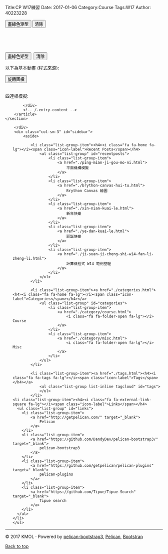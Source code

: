 Title:CP W17練習
Date: 2017-01-06
Category:Course
Tags:W17
Author: 40223228

<!-- 導入 Brython 標準程式庫 -->

<script type="text/javascript" 
    src="https://cdn.rawgit.com/brython-dev/brython/master/www/src/brython_dist.js">
</script>

<!-- 啟動 Brython -->

<script>
window.onload=function(){
brython(1);
}
</script>

<!-- 以下可以執行  Brython 程式 -->

<!-- div 標註區主要用來輸出字串 -->

<div id="div1"></div>

<!-- canvas 標註區則用來顯示繪圖內容
canvas default width 為 300 height 則為 150
-->

<canvas id="can1"></canvas>

<script type="text/python3">
from browser import document
from browser import html
canvas = document["can1"]
ctx = canvas.getContext("2d")

def greensquare(ev):
    ctx.fillStyle = "green"
    ctx.fillRect(10, 10, 100, 100)

def whitesquare(ev):
    ctx.fillStyle = "white"
    ctx.fillRect(10, 10, 100, 100)

document["but1"].bind("click", greensquare)
document["but2"].bind("click", whitesquare)
</script>

<p><button id="but1">畫綠色矩型</button>
<button id="but2">清除</button></p>
<pre class="brush: python"><div id="div1"></div>
<!-- canvas 標註區則用來顯示繪圖內容
canvas default width 為 300 height 則為 150
-->
<canvas id="can1"></canvas>
<script type="text/python3">
from browser import document
from browser import html
canvas = document["can1"]
ctx = canvas.getContext("2d")

def greensquare(ev):
    ctx.fillStyle = "green"
    ctx.fillRect(10, 10, 100, 100)

def whitesquare(ev):
    ctx.fillStyle = "white"
    ctx.fillRect(10, 10, 100, 100)

document["but1"].bind("click", greensquare)
document["but2"].bind("click", whitesquare)
</script>
<button id="but1">畫綠色矩型</button>
<button id="but2">清除</button>
</pre>

<p>以下為基本動畫 (<a href="http://jsdo.it/Salvatore/hs65">程式來源</a>):</p>
<div id="content"></div>

<script type="text/python3">
from browser import document
from browser import html
from browser import alert
from browser import timer

# 數列內容為圖檔的 URL 連結字串
listImages = [
              "https://nodebox.net/code/data/media/growing_things.jpg",
              "https://nodebox.net/code/data/media/neongolden.jpg"
              ]

# 以下3個變數, 其資料型別為 dictionary
dictImages = {}
dictRot = {}
dictAnim = {}

# anim 為動態繪圖對應變數
anim = None

def createIMG(id,src):
    i = 0
    for i in range(len(listImages)):
        dictImages[i] = html.IMG(src="%s"%listImages[i], id=i, alt="Nodebox 圖檔")
        dictImages[i].onclick = info 
        dictImages[i].onmouseover = rotateImage
        dictRot[i] = 0
        dictAnim[i] = False

def rotateImage(e):
    e.target.style.cursor = 'pointer'
    target = int(e.target.id)
    dictRot[target] += 45
    dictAnim[target] = True
    rot =  dictRot[target] 
    e.target.style.webkitTransform = "rotate(%sdeg)"%rot

def info(e):
    # 利用 alert() 顯示滑鼠點選 target 的 alt 資料
    alert(e.target.alt)

lenList = len(listImages)

for i in range(lenList):
    createIMG(i,listImages[i])

def startAnimation():
    global dictRot
    dictRot[0] += 3
    rot =  dictRot[0] 
    dictImages[0].style.webkitTransform = "rotate(%sdeg)"%rot
    dictImages[1].style.webkitTransform = "rotate(%sdeg)"%-rot

def launchAnimation(ev):
    global anim
    # 初始旋轉, anim 為 None
    if anim is None:
        anim = timer.set_interval(startAnimation, 30)
        # 初始旋轉後, 按鈕文字轉為"暫停旋轉"
        document['but3'].text = '暫停旋轉'
    elif anim == 'hold':
        # 當 anim 為 'hold' 表示曾經暫停後的旋轉, 因此持續以 set_interval() 持續旋轉, 且將 but3 文字轉為"暫停旋轉"
        anim = timer.set_interval(startAnimation, 30)
        document['but3'].text = '暫停旋轉'
    else:
        # 初始旋轉後, 使用者再按 but3, 此時 anim 非 None 也不是 'hold', 因此會執行 clear_interval() 暫停旋轉
        # 且將 anim 變數設為 'hold', 且 but3 文字轉為"繼續旋轉"
        timer.clear_interval(anim)
        anim = 'hold'
        document['but3'].text = '繼續旋轉'

for i in range(lenList):
    document["content"] <= dictImages[i]
document["but3"].bind("click", launchAnimation)
</script>

<p><button id="but3">旋轉圖檔</button><br /><br /></p>
<p>四連桿模擬:</p>
<canvas id="fourbar" width="600" height="600"></canvas>

<script type="text/python3">
from browser import document
from browser import html
from browser import timer
import math

class Coord(object):
    def __init__(self,x,y):
        self.x = x
        self.y = y

    def __sub__(self,other):
        # This allows you to substract vectors
        return Coord(self.x-other.x,self.y-other.y)

    def __repr__(self):
        # Used to get human readable coordinates when printing
        return "Coord(%f,%f)"%(self.x,self.y)

    def length(self):
        # Returns the length of the vector
        return math.sqrt(self.x**2 + self.y**2)

    def angle(self):
        # Returns the vector's angle
        return math.atan2(self.y,self.x)

def normalize(coord):
    return Coord(
        coord.x/coord.length(),
        coord.y/coord.length()
        )

def perpendicular(coord):
    # Shifts the angle by pi/2 and calculate the coordinates
    # using the original vector length
    return Coord(
        coord.length()*math.cos(coord.angle()+math.pi/2),
        coord.length()*math.sin(coord.angle()+math.pi/2)
        )

# 點類別
class Point(object):
    # 起始方法
    def __init__(self, x, y):
        self.x = x
        self.y = y

    # 繪製方法
    def drawMe(self, g, r):
        self.g = g
        self.r = r
        self.g.save()
        self.g.moveTo(self.x,self.y)
        self.g.beginPath()
        # 根據 r 半徑繪製一個圓代表點的所在位置
        self.g.arc(self.x, self.y, self.r, 0, 2*math.pi, True)
        self.g.moveTo(self.x,self.y)
        self.g.lineTo(self.x+self.r, self.y)
        self.g.moveTo(self.x, self.y)
        self.g.lineTo(self.x-self.r, self.y)
        self.g.moveTo(self.x, self.y)
        self.g.lineTo(self.x, self.y+self.r)
        self.g.moveTo(self.x, self.y)
        self.g.lineTo(self.x, self.y-self.r)
        self.g.stroke()
        self.g.restore()

    # 加入 Eq 方法
    def Eq(self, pt):
        self.x = pt.x
        self.y = pt.y

    # 加入 setPoint 方法
    def setPoint(self, px, py):
        self.x = px
        self.y = py

    # 加上 distance(pt) 方法, 計算點到 pt 的距離
    def distance(self, pt):
        self.pt = pt
        x = self.x - self.pt.x
        y = self.y - self.pt.y
        return math.sqrt(x * x + y * y)

    # 利用文字標示點的座標位置
    def tag(self, g):
        self.g = g
        self.g.beginPath()
        self.g.fillText("%d, %d"%(self.x, self.y),self.x, self.y)
        self.g.stroke()


# Line 類別物件
class Line(object):

    # 起始方法
    def __init__(self, p1, p2):
        self.p1 = p1
        self.p2 = p2
        # 直線的第一點, 設為線尾
        self.Tail = self.p1
        # 直線組成的第二點, 設為線頭
        self.Head = self.p2
        # 直線的長度屬性
        self.length = math.sqrt(math.pow(self.p2.x-self.p1.x, 2)+math.pow(self.p2.y-self.p1.y,2))

    # setPP 以指定頭尾座標點來定義直線
    def setPP(self, p1, p2):
        self.p1 = p1
        self.p2 = p2
        self.Tail = self.p1
        self.Head = self.p2
        self.length = math.sqrt(math.pow(self.p2.x-self.p1.x, 2)+math.pow(self.p2.y-self.p1.y,2))

    # setRT 方法 for Line, 應該已經確定 Tail 點, 然後以 r, t 作為設定 Head 的參考
    def setRT(self, r, t):
        self.r = r
        self.t = t
        x = self.r * math.cos(self.t)
        y = self.r * math.sin(self.t)
        self.Tail.Eq(self.p1)
        self.Head.setPoint(self.Tail.x + x,self.Tail.y + y)

    # getR 方法 for Line
    def getR(self):
        # x 分量與 y 分量
        x = self.p1.x - self.p2.x
        y = self.p1.y - self.p2.y
        return math.sqrt(x * x + y * y)

    # 根據定義 atan2(y,x), 表示 (x,y) 與 正 x 軸之間的夾角, 介於 pi 與 -pi 間
    def getT(self):
        x = self.p2.x - self.p1.x
        y = self.p2.y - self.p1.y
        if (math.fabs(x) < math.pow(10,-100)):
            if(y < 0.0):
                return (-math.pi/2)
            else:
                return (math.pi/2)
        else:
            return math.atan2(y, x)

    # setTail 方法 for Line
    def setTail(self, pt):
        self.pt = pt
        self.Tail.Eq(pt)
        self.Head.setPoint(self.pt.x + self.x, self.pt.y + self.y)

    # getHead 方法 for Line
    def getHead(self):
        return self.Head

    def getTail(self):
        return self.Tail

    def drawMe(self, g):
        self.g = g
        self.g.beginPath()
        self.g.moveTo(self.p1.x,self.p1.y)
        self.g.lineTo(self.p2.x,self.p2.y)
        self.g.stroke()

    def test(self):
        return ("this is pure test to Inherit")


class Link(Line):
    def __init__(self, p1, p2):
        self.p1 = p1
        self.p2 = p2
        self.length = math.sqrt(math.pow((self.p2.x - self.p1.x), 2) + math.pow((self.p2.y - self.p1.y), 2))

    #g context
    def drawMe(self, g):
        self.g = g
        hole = 5
        radius = 10
        length = self.getR()
        # alert(length)
        # 儲存先前的繪圖狀態
        self.g.save()
        self.g.translate(self.p1.x,self.p1.y)
        #alert(str(self.p1.x)+","+str(self.p1.y))
        #self.g.rotate(-((math.pi/2)-self.getT()))
        self.g.rotate(-math.pi*0.5 + self.getT())
        #alert(str(self.getT()))
        #self.g.rotate(10*math.pi/180)
        #this.g.rotate(-(Math.PI/2-this.getT()));
        # 必須配合畫在 y 軸上的 Link, 進行座標轉換, 也可以改為畫在 x 軸上...
        self.g.beginPath()
        self.g.moveTo(0,0)
        self.g.arc(0, 0, hole, 0, 2*math.pi, True)
        self.g.stroke()

        self.g.moveTo(0,length)
        self.g.beginPath()
        self.g.arc(0,length, hole, 0, 2*math.pi, True)
        self.g.stroke()

        self.g.moveTo(0,0)
        self.g.beginPath()
        self.g.arc(0,0, radius, 0, math.pi, True)
        self.g.moveTo(0+radius,0)
        self.g.lineTo(0+radius,0+length)
        self.g.stroke()

        self.g.moveTo(0,0+length)
        self.g.beginPath()
        self.g.arc(0, 0+length, radius, math.pi, 0, True)
        self.g.moveTo(0-radius,0+length)
        self.g.lineTo(0-radius,0)
        self.g.stroke()

        self.g.restore()

        self.g.beginPath()
        self.g.fillStyle = "red"
        self.g.font = "bold 18px sans-serif"
        self.g.fillText("%d, %d"%(self.p2.x, self.p2.y),self.p2.x, self.p2.y)
        self.g.stroke()
        #self.g.restore()


class Triangle(object):
    def __init__(self, p1, p2, p3):
        self.p1 = p1
        self.p2 = p2
        self.p3 = p3

    def getLenp3(self):
        p1 = self.p1
        ret = p1.distance(self.p2)
        return ret

    def getLenp1(self):
        p2 = self.p2
        ret = p2.distance(self.p3)
        return ret

    def getLenp2(self):
        p1 = self.p1
        ret = p1.distance(self.p3)
        return ret

    # 角度
    def getAp1(self):
        ret = math.acos(((self.getLenp2() * self.getLenp2() + self.getLenp3() * self.getLenp3()) - self.getLenp1() * self.getLenp1()) / (2* self.getLenp2() * self.getLenp3()))
        return ret

    #
    def getAp2(self):
        ret =math.acos(((self.getLenp1() * self.getLenp1() + self.getLenp3() * self.getLenp3()) - self.getLenp2() * self.getLenp2()) / (2* self.getLenp1() * self.getLenp3()))
        return ret

    def getAp3(self):
        ret = math.acos(((self.getLenp1() * self.getLenp1() + self.getLenp2() * self.getLenp2()) - self.getLenp3() * self.getLenp3()) / (2* self.getLenp1() * self.getLenp2()))
        return ret

    def drawMe(self, g):
        self.g = g
        r = 5
        # 繪出三個頂點
        self.p1.drawMe(self.g,r)
        self.p2.drawMe(self.g,r)
        self.p3.drawMe(self.g,r)
        line1 = Line(self.p1,self.p2)
        line2 = Line(self.p1,self.p3)
        line3 = Line(self.p2,self.p3)
        # 繪出三邊線
        line1.drawMe(self.g)
        line2.drawMe(self.g)
        line3.drawMe(self.g)

    # ends Triangle def
    # 透過三個邊長定義三角形
    def setSSS(self, lenp3, lenp1, lenp2):
        self.lenp3 = lenp3
        self.lenp1 = lenp1
        self.lenp2 = lenp2
        self.ap1 = math.acos(((self.lenp2 * self.lenp2 + self.lenp3 * self.lenp3) - self.lenp1 * self.lenp1) / (2* self.lenp2 * self.lenp3))
        self.ap2 = math.acos(((self.lenp1 * self.lenp1 + self.lenp3 * self.lenp3) - self.lenp2 * self.lenp2) / (2* self.lenp1 * self.lenp3))
        self.ap3 = math.acos(((self.lenp1 * self.lenp1 + self.lenp2 * self.lenp2) - self.lenp3 * self.lenp3) / (2* self.lenp1 * self.lenp2))

    # 透過兩個邊長與夾角定義三角形
    def setSAS(self, lenp3, ap2, lenp1):
        self.lenp3 = lenp3
        self.ap2 = ap2
        self.lenp1 = lenp1
        self.lenp2 = math.sqrt((self.lenp3 * self.lenp3 + self.lenp1 * self.lenp1) - 2* self.lenp3 * self.lenp1 * math.cos(self.ap2))
        #等於 SSS(AB, BC, CA)

    def setSaSS(self, lenp2, lenp3, lenp1):
        self.lenp2 = lenp2
        self.lenp3 = lenp3
        self.lenp1 = lenp1
        if(self.lenp1 > (self.lenp2 + self.lenp3)):
        #<CAB 夾角為 180 度, 三點共線且 A 介於 BC 之間
            ret = math.pi
        else :
            # <CAB 夾角為 0, 三點共線且 A 不在 BC 之間
            if((self.lenp1 < (self.lenp2 - self.lenp3)) or (self.lenp1 < (self.lenp3 - self.lenp2))):
                ret = 0.0
            else :
            # 透過餘絃定理求出夾角 <CAB 
                ret = math.acos(((self.lenp2 * self.lenp2 + self.lenp3 * self.lenp3) - self.lenp1 * self.lenp1) / (2 * self.lenp2 * self.lenp3))
        return ret

    # 取得三角形的三個邊長值
    def getSSS(self):
        temp = []
        temp.append( self.getLenp1() )
        temp.append( self.getLenp2() )
        temp.append( self.getLenp3() )
        return temp

    # 取得三角形的三個角度值
    def getAAA(self):
        temp = []
        temp.append( self.getAp1() )
        temp.append( self.getAp2() )
        temp.append( self.getAp3() )
        return temp

    # 取得三角形的三個角度與三個邊長
    def getASASAS(self):
        temp = []
        temp.append(self.getAp1())
        temp.append(self.getLenp1())
        temp.append(self.getAp2())
        temp.append(self.getLenp2())
        temp.append(self.getAp3())
        temp.append(self.getLenp3())
        return temp
    #2P 2L return mid P
    def setPPSS(self, p1, p3, lenp1, lenp3):
        temp = []
        self.p1 = p1
        self.p3 = p3
        self.lenp1 = lenp1
        self.lenp3 = lenp3

        #bp3 is the angle beside p3 point, cp3 is the angle for line23, p2 is the output
        line31 = Line(p3, p1)
        self.lenp2 = line31.getR()
        #self.lenp2 = self.p3.distance(self.p1)
        #這裡是求角3
        ap3 = math.acos(((self.lenp1 * self.lenp1 + self.lenp2 * self.lenp2) - self.lenp3 * self.lenp3) / (2 * self.lenp1 * self.lenp2))
        #ap3 = math.acos(((self.lenp1 * self.lenp1 + self.lenp3 * self.lenp3) - self.lenp2 * self.lenp2) / (2 * self.lenp1 * self.lenp3))
        bp3 = line31.getT()
        cp3 = bp3 - ap3
        temp.append(p3.x + self.lenp1*math.cos(cp3))#p2.x
        temp.append(p3.y + self.lenp1*math.sin(cp3))#p2.y
        return temp

def tag(g, p):
    None

midpt = Point(0, 0)
tippt = Point(0, 0)
contour = []
# 執行繪圖流程, 注意 x, y 為 global variables
def draw():
    global theta, midpt, oldpt, p2, p3
    context.clearRect(0, 0, canvas.width, canvas.height)
    line1.drawMe(context)
    line2.drawMe(context)
    line3.drawMe(context)
    #triangle1.drawMe(context)
    #triangle2.drawMe(context)
    theta += dx
    p2.x = p1.x + line1.length*math.cos(theta*degree)
    p2.y = p1.y - line1.length*math.sin(theta*degree)
    # 找出一個 bug, 其中 link3_len 與 link2_len 輸入變數顛倒
    # 但是動態繪圖應該還有 bugs
    p3.x, p3.y = triangle2.setPPSS(p2,p4,link3_len,link2_len)
    # 計算垂直單位向量
    a = Coord(p3.x, p3.y)
    b = Coord(p2.x, p2.y)
    normal = perpendicular(perpendicular(normalize(a-b)))
    midpt.x = (p2.x + p3.x)/2
    midpt.y = (p2.y + p3.y)/2
    tippt.x = midpt.x - 375*normal.x
    tippt.y = midpt.y - 375*normal.y
    if theta < 360:
        contour.append((tippt.x, tippt.y))
    context.beginPath()
    context.moveTo(midpt.x, midpt.y)
    context.lineTo(tippt.x, tippt.y)
    # 利用 fillRect 繪製一個長寬各 1 單位的正方形
    for i in range(len(contour)):
        context.fillRect(contour[i][0], contour[i][1], 1, 1)
    context.stroke()
    p1.tag(context)

# 以上為相關函式物件的定義區
# 全域變數
# 幾何位置輸入變數
x=10
y=10
r=10

# 畫布與繪圖內容
# 其他輸入變數
theta = 0
degree = math.pi/180.0
dx = 2
dy = 4

#set p1.p2.p3.p4 position
p1 =  Point(100,100)
p2 =  Point(200,100)
p3 =  Point(250,math.sqrt(250*250-50*50)+100)
p4 =  Point(300,100)

#accord position create link
line1 =  Link(p1,p2)
line2 =  Link(p2,p3)
line3 =  Link(p3,p4)
line4 =  Link(p1,p4)
line5 =  Link(p2,p4)

link2_len = p2.distance(p3)
link3_len = p3.distance(p4)

#link2_len = line1.getR()
#link3_len = line3.getR()
#alert(str(link2_len)+','+str(link3_len))

triangle1 =  Triangle(p1,p2,p4)
triangle2 =  Triangle(p2,p3,p4)

# 視窗載入時執行內容
# 繪圖畫布設定

canvas = document["fourbar"]
context = canvas.getContext("2d")

# 座標轉換, 移動 canvas.height 並且 y 座標變號, 也就是將原點座標移到畫面左下角
context.translate(0,canvas.height)
context.scale(1,-1)

#以間隔 10 micro seconds 重複呼叫 draw()
timer.set_interval(draw,10)
</script>
            </div>
            <!-- /.entry-content -->
        </article>
    </section>

        </div>
        <div class="col-sm-3" id="sidebar">
            <aside>

<section class="well well-sm">
    <ul class="list-group list-group-flush">

            <li class="list-group-item"><h4><i class="fa fa-home fa-lg"></i><span class="icon-label">Recent Posts</span></h4>
                <ul class="list-group" id="recentposts">
                    <li class="list-group-item">
                        <a href="./ping-mian-ji-gou-mo-ni.html">
                            平面機構模擬
                        </a>
                    </li>
                    <li class="list-group-item">
                        <a href="./brython-canvas-hui-tu.html">
                            Brython Canvas 繪圖
                        </a>
                    </li>
                    <li class="list-group-item">
                        <a href="./xin-nian-kuai-le.html">
                            新年快樂
                        </a>
                    </li>
                    <li class="list-group-item">
                        <a href="./ye-dan-kuai-le.html">
                            耶誕快樂
                        </a>
                    </li>
                    <li class="list-group-item">
                        <a href="./ji-suan-ji-cheng-shi-w14-fan-li-zheng-li.html">
                            計算機程式 W14 範例整理
                        </a>
                    </li>
                </ul>
            </li>

            <li class="list-group-item"><a href="./categories.html"><h4><i class="fa fa-home fa-lg"></i><span class="icon-label">Categories</span></h4></a>
                <ul class="list-group" id="categories">
                    <li class="list-group-item">
                        <a href="./category/course.html">
                            <i class="fa fa-folder-open fa-lg"></i> Course
                        </a>
                    </li>
                    <li class="list-group-item">
                        <a href="./category/misc.html">
                            <i class="fa fa-folder-open fa-lg"></i> Misc
                        </a>
                    </li>
                </ul>
            </li>

            <li class="list-group-item"><a href="./tags.html"><h4><i class="fa fa-tags fa-lg"></i><span class="icon-label">Tags</span></h4></a>
                <ul class="list-group list-inline tagcloud" id="tags">
                </ul>
            </li>
    <li class="list-group-item"><h4><i class="fa fa-external-link-square fa-lg"></i><span class="icon-label">Links</span></h4>
      <ul class="list-group" id="links">
        <li class="list-group-item">
            <a href="http://getpelican.com/" target="_blank">
                Pelican
            </a>
        </li>
        <li class="list-group-item">
            <a href="https://github.com/DandyDev/pelican-bootstrap3/" target="_blank">
                pelican-bootstrap3
            </a>
        </li>
        <li class="list-group-item">
            <a href="https://github.com/getpelican/pelican-plugins" target="_blank">
                pelican-plugins
            </a>
        </li>
        <li class="list-group-item">
            <a href="https://github.com/Tipue/Tipue-Search" target="_blank">
                Tipue search
            </a>
        </li>
      </ul>
    </li>
    </ul>
</section>
            </aside>
        </div>
    </div>
</div>
<footer>
   <div class="container">
      <hr>
      <div class="row">
         <div class="col-xs-10">&copy; 2017 KMOL
            &middot; Powered by <a href="https://github.com/DandyDev/pelican-bootstrap3" target="_blank">pelican-bootstrap3</a>,
            <a href="http://docs.getpelican.com/" target="_blank">Pelican</a>,
            <a href="http://getbootstrap.com" target="_blank">Bootstrap</a>         </div>
         <div class="col-xs-2"><p class="pull-right"><i class="fa fa-arrow-up"></i> <a href="#">Back to top</a></p></div>
      </div>
   </div>
</footer>
<script src="./theme/js/jquery.min.js"></script>

<!-- Include all compiled plugins (below), or include individual files as needed -->
<script src="./theme/js/bootstrap.min.js"></script>

<!-- Enable responsive features in IE8 with Respond.js (https://github.com/scottjehl/Respond) -->
<script src="./theme/js/respond.min.js"></script>
